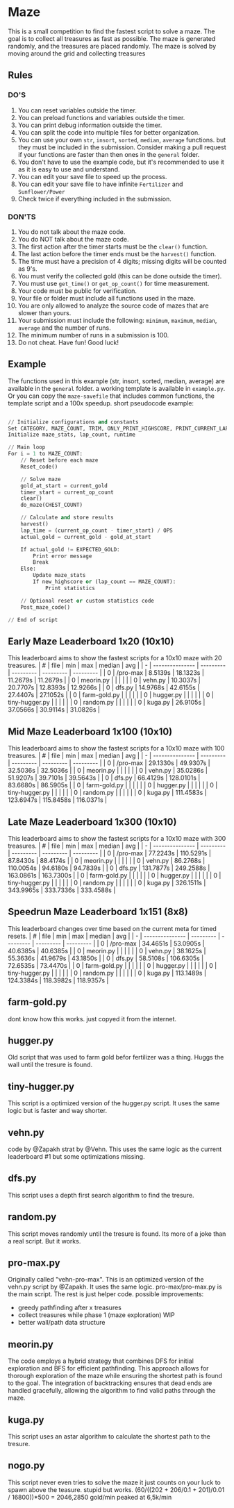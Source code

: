 # Maze
This is a small competition to find the fastest script to solve a maze. The goal is to collect all treasures as fast as possible. The maze is generated randomly, and the treasures are placed randomly. The maze is solved by moving around the grid and collecting treasures

## Rules
### DO'S
1. You can reset variables outside the timer.
2. You can preload functions and variables outside the timer.
3. You can print debug information outside the timer.
4. You can split the code into multiple files for better organization.
5. You can use your own `str`, `insort`, `sorted`, `median`, `average` functions. but they must be included in the submission. Consider making a pull request if your functions are faster than then ones in the `general` folder.
6. You don't have to use the example code, but it's recommended to use it as it is easy to use and understand.
7. You can edit your save file to speed up the process.
8. You can edit your save file to have infinite `Fertilizer` and `Sunflower/Power`
9. Check twice if everything included in the submission.

### DON'TS
1. You do not talk about the maze code.
2. You do NOT talk about the maze code.
3. The first action after the timer starts must be the `clear()` function.
4. The last action before the timer ends must be the `harvest()` function.
5. The time must have a precision of 4 digits; missing digits will be counted as 9's.
6. You must verify the collected gold (this can be done outside the timer).
7. You must use `get_time()` or `get_op_count()` for time measurement.
8. Your code must be public for verification.
9. Your file or folder must include all functions used in the maze.
10. You are only allowed to analyze the source code of mazes that are slower than yours.
11. Your submission must include the following: `minimum`, `maximum`, `median`, `average` and the number of runs.
12. The minimum number of runs in a submission is 100.
13. Do not cheat. Have fun! Good luck!

## Example
The functions used in this example (str, insort, sorted, median, average) are available in the `general` folder.
a working template is available in `example.py`. Or you can copy the `maze-savefile` that includes common functions, the template script and a 100x speedup.
short pseudocode example:
```python

// Initialize configurations and constants
Set CATEGORY, MAZE_COUNT, TRIM, ONLY_PRINT_HIGHSCORE, PRINT_CURRENT_LAPS
Initialize maze_stats, lap_count, runtime

// Main loop
For i = 1 to MAZE_COUNT:
	// Reset before each maze
	Reset_code()

	// Solve maze
	gold_at_start = current_gold
	timer_start = current_op_count
	clear()
	do_maze(CHEST_COUNT)

	// Calculate and store results
	harvest()
	lap_time = (current_op_count - timer_start) / OPS
	actual_gold = current_gold - gold_at_start

	If actual_gold != EXPECTED_GOLD:
		Print error message
		Break
	Else:
		Update maze_stats
		If new_highscore or (lap_count == MAZE_COUNT):
			Print statistics

	// Optional reset or custom statistics code
	Post_maze_code()

// End of script

```


## Early Maze Leaderboard 1x20 (10x10)
This leaderboard aims to show the fastest scripts for a 10x10 maze with 20 treasures.
| # | file            | min       | max       | median    | avg       |
| - | --------------- | --------- | --------- | --------- | --------- |
| 0 | /pro-max        | 8.5139s   | 18.1323s  | 11.2679s  | 11.2679s  |
| 0 | meorin.py       |           |           |           |           |
| 0 | vehn.py         | 10.3037s  | 20.7707s  | 12.8393s  | 12.9266s  |
| 0 | dfs.py          | 14.9768s  | 42.6155s  | 27.4407s  | 27.1052s  |
| 0 | farm-gold.py    |           |           |           |           |
| 0 | hugger.py       |           |           |           |           |
| 0 | tiny-hugger.py  |           |           |           |           |
| 0 | random.py       |           |           |           |           |
| 0 | kuga.py         | 26.9105s  | 37.0566s  | 30.9114s  | 31.0826s  |


## Mid Maze Leaderboard 1x100 (10x10)
This leaderboard aims to show the fastest scripts for a 10x10 maze with 100 treasures.
| # | file            | min       | max       | median    | avg       |
| - | --------------- | --------- | --------- | --------- | --------- |
| 0 | /pro-max        | 29.1330s  | 49.9307s  | 32.5036s  | 32.5036s  |
| 0 | meorin.py       |           |           |           |           |
| 0 | vehn.py         | 35.0286s  | 51.9207s  | 39.7101s  | 39.5643s  |
| 0 | dfs.py          | 66.4129s  | 128.0101s | 83.6680s  | 86.5905s  |
| 0 | farm-gold.py    |           |           |           |           |
| 0 | hugger.py       |           |           |           |           |
| 0 | tiny-hugger.py  |           |           |           |           |
| 0 | random.py       |           |           |           |           |
| 0 | kuga.py         | 111.4583s | 123.6947s | 115.8458s | 116.0371s |

## Late Maze Leaderboard 1x300 (10x10)
This leaderboard aims to show the fastest scripts for a 10x10 maze with 300 treasures.
| # | file            | min       | max       | median    | avg       |
| - | --------------- | --------- | --------- | --------- | --------- |
| 0 | /pro-max        | 77.2243s  | 110.5291s | 87.8430s  | 88.4174s  |
| 0 | meorin.py       |           |           |           |           |
| 0 | vehn.py         | 86.2768s  | 110.0054s | 94.6180s  | 94.7839s  |
| 0 | dfs.py          | 131.7877s | 249.2588s | 163.0861s | 163.7300s |
| 0 | farm-gold.py    |           |           |           |           |
| 0 | hugger.py       |           |           |           |           |
| 0 | tiny-hugger.py  |           |           |           |           |
| 0 | random.py       |           |           |           |           |
| 0 | kuga.py         | 326.1511s | 343.9965s | 333.7336s | 333.4588s |

## Speedrun Maze Leaderboard 1x151 (8x8)
This leaderboard changes over time based on the current meta for timed resets.
| # | file            | min       | max       | median    | avg       |
| - | --------------- | --------- | --------- | --------- | --------- |
| 0 | /pro-max        | 34.4651s  | 53.0905s  | 40.6385s  | 40.6385s  |
| 0 | meorin.py       |           |           |           |           |
| 0 | vehn.py         | 38.1625s  | 55.3636s  | 41.9679s  | 43.1850s  |
| 0 | dfs.py          | 58.5108s  | 106.6305s | 72.6535s  | 73.4470s  |
| 0 | farm-gold.py    |           |           |           |           |
| 0 | hugger.py       |           |           |           |           |
| 0 | tiny-hugger.py  |           |           |           |           |
| 0 | random.py       |           |           |           |           |
| 0 | kuga.py         | 113.1489s | 124.3384s | 118.3982s | 118.9357s |


## farm-gold.py
dont know how this works. just copyed it from the internet.

## hugger.py
Old script that was used to farm gold befor fertilizer was a thing. Huggs the wall until the tresure is found.

## tiny-hugger.py
This script is a optimized version of the hugger.py script. It uses the same logic but is faster and way shorter.

## vehn.py
code by @Zapakh strat by @Vehn.
This uses the same logic as the current leaderboard #1 but some optimizations missing.

## dfs.py
This script uses a depth first search algorithm to find the tresure.

## random.py
This script moves randomly until the tresure is found. Its more of a joke than a real script. But it works.

## pro-max.py
Originally called "vehn-pro-max". This is an optimized version of the vehn.py script by @Zapakh. It uses the same logic. pro-max/pro-max.py is the main script. The rest is just helper code.
possible improvements:
- greedy pathfinding after x treasures
- collect treasures while phase 1 (maze exploration) WIP
- better wall/path data structure

## meorin.py
The code employs a hybrid strategy that combines DFS for initial exploration and BFS for efficient pathfinding. This approach allows for thorough exploration of the maze while ensuring the shortest path is found to the goal. The integration of backtracking ensures that dead ends are handled gracefully, allowing the algorithm to find valid paths through the maze.

## kuga.py
This script uses an astar algorithm to calculate the shortest path to the tresure.

## nogo.py
This script never even tries to solve the maze it just counts on your luck to spawn above the teasure. stupid but works.
(60/((202 + 206/0.1 + 201)/0.01 / 16800))*500 = 2046,2850 gold/min
peaked at 6,5k/min

